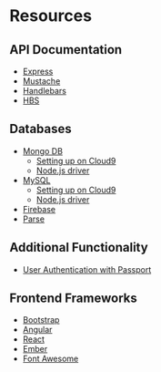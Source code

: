 # Resources

API Documentation
-----------------
- [Express](http://expressjs.com)
- [Mustache](https://mustache.github.io/mustache.5.html)
- [Handlebars](http://handlebarsjs.com)
- [HBS](https://github.com/donpark/hbs#hbs-)


Databases
---------

- [Mongo DB](https://docs.mongodb.org/manual/reference/)
  - [Setting up on Cloud9](https://docs.c9.io/docs/setting-up-mongodb)
  - [Node.js driver](http://mongodb.github.io/node-mongodb-native/2.0/getting-started/quick-tour/)
- [MySQL](http://dev.mysql.com/doc/refman/5.7/en/tutorial.html)
  - [Setting up on Cloud9](https://docs.c9.io/docs/setting-up-mysql)
  - [Node.js driver](https://github.com/felixge/node-mysql#introduction)
- [Firebase](http://firebase.com)
- [Parse](https://www.parse.com/products/core)


Additional Functionality
------------------------
- [User Authentication with Passport](http://passportjs.org/)


Frontend Frameworks
-------------------
- [Bootstrap](http://getbootstrap.com/getting-started/#whats-included)
- [Angular](https://angularjs.org/)
- [React](https://facebook.github.io/react/)
- [Ember](http://emberjs.com/)
- [Font Awesome](http://fontawesome.io/)
